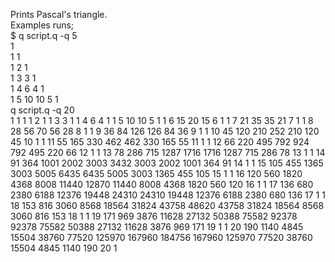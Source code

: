 Prints Pascal's triangle.<br>
Examples runs;<br>
$ q script.q -q 5<br>
       1<br>
      1  1<br>
    1  2  1<br>
   1  3  3  1<br>
 1  4  6  4  1<br>
1  5  10 10 5  1<br>
q script.q -q 20<br>
                                                                      1
                                                                  1      1
                                                               1      2      1
                                                           1      3      3      1
                                                        1      4      6      4      1
                                                    1      5      10     10     5      1
                                                 1      6      15     20     15     6      1
                                             1      7      21     35     35     21     7      1
                                          1      8      28     56     70     56     28     8      1
                                      1      9      36     84     126    126    84     36     9      1
                                   1      10     45     120    210    252    210    120    45     10     1
                               1      11     55     165    330    462    462    330    165    55     11     1
                            1      12     66     220    495    792    924    792    495    220    66     12     1
                        1      13     78     286    715    1287   1716   1716   1287   715    286    78     13     1
                     1      14     91     364    1001   2002   3003   3432   3003   2002   1001   364    91     14     1
                 1      15     105    455    1365   3003   5005   6435   6435   5005   3003   1365   455    105    15     1
              1      16     120    560    1820   4368   8008   11440  12870  11440  8008   4368   1820   560    120    16     1
          1      17     136    680    2380   6188   12376  19448  24310  24310  19448  12376  6188   2380   680    136    17     1
       1      18     153    816    3060   8568   18564  31824  43758  48620  43758  31824  18564  8568   3060   816    153    18     1
   1      19     171    969    3876   11628  27132  50388  75582  92378  92378  75582  50388  27132  11628  3876   969    171    19     1
1      20     190    1140   4845   15504  38760  77520  125970 167960 184756 167960 125970 77520  38760  15504  4845   1140   190    20     1
